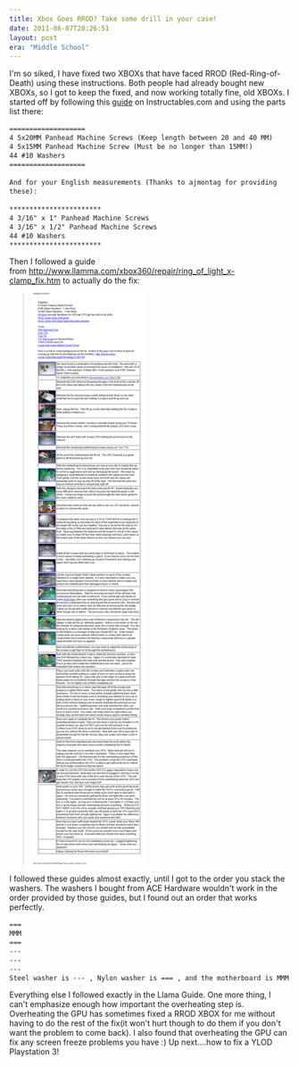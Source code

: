 ```yaml
---
title: Xbox Goes RROD? Take some drill in your case!
date: 2011-06-07T20:26:51
layout: post
era: "Middle School"
---
```


I'm so siked, I have fixed two XBOXs that have faced RROD (Red-Ring-of-Death) using these instructions. Both people had already bought new XBOXs, so I got to keep the fixed, and now working totally fine, old XBOXs. I started off by following this [guide](http://www.instructables.com/id/Fix-the-Red-Ring-of-Deathwithout-towels/) on Instructables.com and using the parts list there: 

    ===================
    4 5x20MM Panhead Machine Screws (Keep length between 20 and 40 MM)
    4 5x15MM Panhead Machine Screw (Must be no longer than 15MM!)
    44 #10 Washers
    ===================
   
    And for your English measurements (Thanks to ajmontag for providing these):
   
    ***********************
    4 3/16" x 1" Panhead Machine Screws
    4 3/16" x 1/2" Panhead Machine Screws
    44 #10 Washers
    ***********************

Then I followed a guide from <http://www.llamma.com/xbox360/repair/ring_of_light_x-clamp_fix.htm> to actually do the fix: 

> ![](llama-xbox-rrod-fix.png)

I followed these guides almost exactly, until I got to the order you stack the washers. The washers I bought from ACE Hardware wouldn't work in the order provided by those guides, but I found out an order that works perfectly. 

    ===
    MMM
    ===
    ---
    ---
    ---
    Steel washer is --- , Nylon washer is === , and the motherboard is MMM

Everything else I followed exactly in the Llama Guide. One more thing, I can't emphasize enough how important the overheating step is. Overheating the GPU has sometimes fixed a RROD XBOX for me without having to do the rest of the fix(it won't hurt though to do them if you don't want the problem to come back). I also found that overheating the GPU can fix any screen freeze problems you have :) Up next....how to fix a YLOD Playstation 3!
